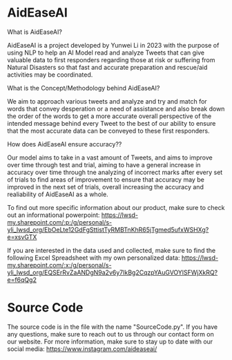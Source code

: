# AidEaseAI

What is AidEaseAI? 

AidEaseAI is a project developed by Yunwei Li in 2023 with the purpose of using NLP to help an AI Model read and analyze Tweets that can give valuable data to first responders regarding those at risk or suffering from Natural Disasters so that fast and accurate preparation and rescue/aid activities may be coordinated. 

What is the Concept/Methodology behind AidEaseAI?

We aim to approach various tweets and analyze and try and match for words that convey desperation or a need of assistance and also break down the order of the words to get a more accurate overall perspective of the intended message behind every Tweet to the best of our ability to ensure that the most accurate data can be conveyed to these first responders. 

How does AidEaseAI ensure accuracy??

Our model aims to take in a vast amount of Tweets, and aims to improve over time through test and trial, aiming to have a general increase in accuracy over time through tne analyzing of incorrect marks after every set of trials to find areas of improvement to ensure that accuracy may be improved in the next set of trials, overall increasing the accuracy and realiability of AidEaseAI as a whole. 

To find out more specific information about our product, make sure to check out an informational powerpoint: https://lwsd-my.sharepoint.com/:p:/g/personal/s-yli_lwsd_org/EbOeLte12GdFgSttistTyRMBTnKhR65jTgmed5ufxWSHXg?e=xsvGTX

If you are interested in the data used and collected, make sure to find the following Excel Spreadsheet with my own personalized data: https://lwsd-my.sharepoint.com/:x:/g/personal/s-yli_lwsd_org/EQSErRvZaANDgN9a2v6y7IkBg2CqzpYAuGVOYlSFWjXkRQ?e=f6qQg2

# Source Code
The source code is in the file with the name "SourceCode.py". 
If you have any questions, make sure to reach out to us through our contact form on our website. 
For more information, make sure to stay up to date with our social media: https://www.instagram.com/aideaseai/
